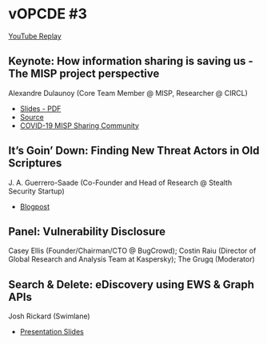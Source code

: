 # vOPCDE #3
[YouTube Replay](https://youtu.be/QImyKDvryq8)
## Keynote: How information sharing is saving us - The MISP project perspective
Alexandre Dulaunoy (Core Team Member @ MISP, Researcher @ CIRCL)
 - [Slides - PDF](https://github.com/MISP/misp-training/blob/master/x.6-how-information-sharing-is-saving-us/slide.pdf)
 - [Source](https://github.com/MISP/misp-training/tree/master/x.6-how-information-sharing-is-saving-us)
 - [COVID-19 MISP Sharing Community](https://www.misp-project.org/covid-19-misp/)
## It’s Goin’ Down: Finding New Threat Actors in Old Scriptures
J. A. Guerrero-Saade (Co-Founder and Head of Research @ Stealth Security Startup)
- [Blogpost](https://www.epicturla.com/blog/the-lost-nazar)
## Panel: Vulnerability Disclosure
Casey Ellis (Founder/Chairman/CTO @ BugCrowd);
Costin Raiu (Director of Global Research and Analysis Team at Kaspersky);
The Grugq (Moderator)
## Search & Delete: eDiscovery using EWS & Graph APIs
Josh Rickard (Swimlane)
- [Presentation Slides](https://github.com/MSAdministrator/search-and-delete-presentation)
